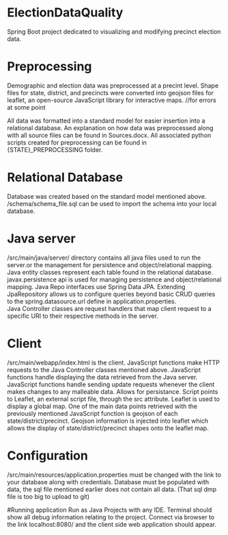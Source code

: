 # ElectionDataQuality
Spring Boot project dedicated to visualizing and modifying precinct election data.

# Preprocessing
Demographic and election data was preprocessed at a precint level.
Shape files for state, district, and precincts were converted into geojson files for leaflet, an open-source JavaScript library for interactive maps.
//for errors at some point

All data was formatted into a standard model for easier insertion into a relational database.
An explanation on how data was preprocessed along with all source files can be found in Sources.docx.
All associated python scripts created for preprocessing can be found in {STATE}\_PREPROCESSING folder.

# Relational Database
Database was created based on the standard model mentioned above.
/schema/schema_file.sql can be used to import the schema into your local database. 

# Java server
/src/main/java/server/ directory contains all java files used to run the server.or the management for persistence and object/relational mapping.
Java entity classes represent each table found in the relational database. javax.persistence api is used for managing persistence and object/relational mapping.
Java Repo interfaces use Spring Data JPA. Extending JpaRepository allows us to configure queries beyond basic CRUD queries to the spring.datasource.url define in application.properties.  
Java Controller classes are request handlers that map client request to a specific URI to their respective methods in the server.

# Client
/src/main/webapp/index.html is the client.
JavaScript functions make HTTP requests to the Java Controller classes mentioned above.
JavaScript functions handle displaying the data retrieved from the Java server.
JavaScript functions handle sending update requests whenever the client makes changes to any malleable data. Allows for persistance.
Script points to Leaflet, an external script file, through the src attribute. Leaflet is used to display a global map. One of the main data points retrieved with the previously mentioned JavaScript function is geojson of each state/district/precinct.
Geojson information is injected into leaflet which allows the display of state/district/precinct shapes onto the leaflet map.

# Configuration
/src/main/resources/application.properties must be changed with the link to your database along with credentials.
Database must be populated with data, the sql file mentioned earlier does not contain all data. (That sql dmp file is too big to upload to git)

#Running application
Run as Java Projects with any IDE. Terminal should show all debug information relating to the project.
Connect via browser to the link localhost:8080/ and the client side web application should appear. 
